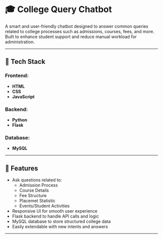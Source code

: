 # 🎓 College Query Chatbot

A smart and user-friendly chatbot designed to answer common queries related to college processes such as admissions, courses, fees, and more. Built to enhance student support and reduce manual workload for administration.

---

## 🔧 Tech Stack

### Frontend:
- **HTML**
- **CSS**
- **JavaScript**

### Backend:
- **Python**
- **Flask**

### Database:
- **MySQL**

---

## 🚀 Features

- Ask questions related to:
  - Admission Process
  - Course Details
  - Fee Structure
  - Placemet Statistic
  - Events/Student Activities
- Responsive UI for smooth user experience
- Flask backend to handle API calls and logic
- MySQL database to store structured college data
- Easily extendable with new intents and answers

---


